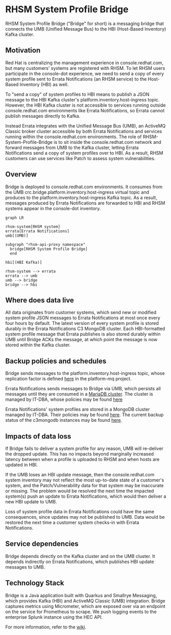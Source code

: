 # RHSM System Profile Bridge

RHSM System Profile Bridge ("Bridge" for short) is a messaging bridge that connects the UMB (Unified Message Bus) to the HBI (Host-Based Inventory) Kafka cluster.

## Motivation

Red Hat is centralizing the management experience in console.redhat.com, but many customers' systems are registered with RHSM. To let RHSM users participate in the console-dot experience, we need to send a copy of every system profile sent to Errata Notifications (an RHSM service) to the Host-Based Inventory (HBI) as well.

To "send a copy" of system profiles to HBI means to publish a JSON message to the HBI Kafka cluster's platform.inventory.host-ingress topic. However, the HBI Kafka cluster is not accessible to services running outside console.redhat.com environments like Errata Notifications, so Errata cannot publish messages directly to Kafka. 

Instead Errata integrates with the Unified Message Bus (UMB), an ActiveMQ Classic broker cluster accessible by both Errata Notifications and services running within the console.redhat.com environments. The role of RHSM-System-Profile-Bridge is to sit inside the console.redhat.com network and forward messages from UMB to the Kafka cluster, letting Errata Notifications send a copy of system profiles over to HBI. As a result, RHSM customers can use services like Patch to assess system vulnerabilities.

## Overview

Bridge is deployed to console.redhat.com environments. It consumes from the UMB crc.bridge.platform.inventory.host-ingress virtual topic and produces to the platform.inventory.host-ingress Kafka topic. As a result, messages produced by Errata Notifications are forwarded to HBI and RHSM systems appear in the console-dot inventory.

```mermaid
graph LR

rhsm-system[RHSM system]
errata[Errata Notifications]
umb[(UMB)]

subgraph "rhsm-api-proxy namespace"
  bridge[RHSM System Profile Bridge]    
  end
  
hbi[(HBI Kafka)]

rhsm-system --> errata
errata --> umb
umb --> bridge
bridge --> hbi
```

## Where does data live

All data originates from customer systems, which send new or modified system profile JSON messages to Errata Notifications at most once every four hours by default. The latest version of every system profile is stored durably in the Errata Notifications C3 MongoDB cluster. Each HBI-formatted system profile message that Errata publishes is also stored durably within UMB until Bridge ACKs the message, at which point the message is now stored within the Kafka cluster.

## Backup policies and schedules

Bridge sends messages to the platform.inventory.host-ingress topic, whose replication factor is defined [here](https://github.com/RedHatInsights/platform-mq/blob/master/helm/kafka-topics/values.yaml#L240) in the platform-mq project.

Errata Notifications sends messages to Bridge via UMB, which persists all messages until they are consumed in a [MariaDB cluster](https://source.redhat.com/groups/public/enterprise-services-platform/it_platform_wiki/umb_appendix#message-persistence-mariadb). The cluster is managed by IT-DBA, whose policies may be found [here](https://source.redhat.com/groups/public/gcadba/it_database_service_dba_wiki/it_dba_service_offering_aurora_mysqlrds_mariadb)

Errata Notifications' system profiles are stored in a MongoDB cluster managed by IT-DBA. Their policies may be found [here](https://source.redhat.com/groups/public/gcadba/it_database_service_dba_wiki/it_dba_service_offering_mongodb). The current backup status of the c3mongodb instances may be found [here](https://dbutil01.dba-001.prod.iad2.dc.redhat.com/backup_status_mongodb.html).

## Impacts of data loss

If Bridge fails to deliver a system profile for any reason, UMB will re-deliver the dropped update. This has no impacts beyond marginally increased latency between when a profile is uploaded to RHSM and when hosts are updated in HBI.

If the UMB loses an HBI update message, then the console.redhat.com system inventory may not reflect the most up-to-date state of a customer's system, and the Patch/Vulnerability data for that system may be inaccurate or missing. The problem would be resolved the next time the impacted system(s) push an update to Errata Notifications, which would then deliver a new HBI update to UMB.

Loss of system profile data in Errata Notifications could have the same consequences, since updates may not be published to UMB. Data would be restored the next time a customer system checks-in with Errata Notifications.

## Service dependencies

Bridge depends directly on the Kafka cluster and on the UMB cluster. It depends indirectly on Errata Notifications, which publishes HBI update messages to UMB.

## Technology Stack

Bridge is a Java application built with Quarkus and Smallrye Messaging, which provides Kafka (HBI) and ActiveMQ Classic (UMB) integration. Bridge captures metrics using Micrometer, which are exposed over via an endpoint on the service for Prometheus to scrape. We push logging events to the enterprise Splunk instance using the HEC API.

For more information, refer to the [wiki](https://gitlab.cee.redhat.com/rhsm/rhsm-system-profile-bridge/-/wikis/Tech-Stack).
